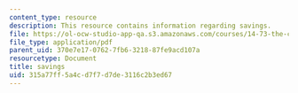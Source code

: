 ```yaml
---
content_type: resource
description: This resource contains information regarding savings.
file: https://ol-ocw-studio-app-qa.s3.amazonaws.com/courses/14-73-the-challenge-of-world-poverty-spring-2011/315a77ff5a4cd7f7d7de3116c2b3ed67_MIT14_73S11_Lec20_slides.pdf
file_type: application/pdf
parent_uid: 370e7e17-0762-7fb6-3218-87fe9acd107a
resourcetype: Document
title: savings
uid: 315a77ff-5a4c-d7f7-d7de-3116c2b3ed67
---
```

